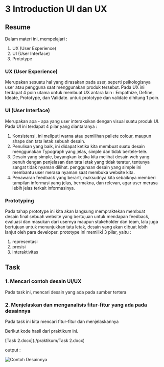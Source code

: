 # 3 Introduction UI dan UX

## Resume
Dalam materi ini, mempelajari :
1. UX (User Experience)
2. UI (User Interface)
4. Prototype

### UX (User Experience)
Merupakan sesuatu hal yang dirasakan pada user, seperti psikologisnya user atau pengguna saat menggunakan produk tersebut. Pada UX ini terdapat 4 poin utama untuk membuat UX antara lain :
Empathize, Define, Ideate, Prototype, dan Validate. untuk prototype dan validate dihitung 1 poin.

### UI (User Interface)
Merupakan apa - apa yang user interaksikan dengan visual suatu produk UI. Pada UI ini terdapat 4 pilar yang diantaranya :
1. Konsistensi, ini meliputi warna atau pemilihan pallete colour, maupun shape dan tata letak sebuah desain.
2. Penulisan yang baik, ini didapat ketika kita membuat suatu desain menggunakan Typograph yang jelas, simple dan tidak bertele-tele.
3. Desain yang simple, bayangkan ketika kita melihat desain web yang penuh dengan penjelasan dan tata letak yang tidak teratur, tentunya sangat tidak nyaman dilihat. penggunaan desain yang simple ini membantu user merasa nyaman saat membuka website kita.
4. Penawaran feedback yang berarti, maksudnya kita sebaiknya memberi tampilan informasi yang jelas, bermakna, dan relevan, agar user merasa lebih jelas terkait informasinya.

### Prototyping
Pada tahap prototype ini kita akan langsung mempraktekan membuat desain final sebuah website yang bertujuan untuk mendapan feedback, evaluasi dan masukan dari usernya maupun stakeholder dan team, lalu juga bertujuan untuk menunjukkan tata letak, desain yang akan dibuat lebih lanjut oleh para developer. prototype ini memiliki 3 pilar, yaitu :
1. representasi
2. presisi
3. interaktivitas

## Task
### 1. Mencari contoh desain UI/UX
Pada task ini, mencari desain yang ada pada sumber tertera
### 2. Menjelaskan dan menganalisis fitur-fitur yang ada pada desainnya
Pada task ini kita mencari fitur-fitur dan menjelaskannya

Berikut kode hasil dari praktikum ini.

[Task 2.docx](./praktikum/Task 2.docx)

output :

![Contoh Desainnya](../screenshots/ui4.png)
